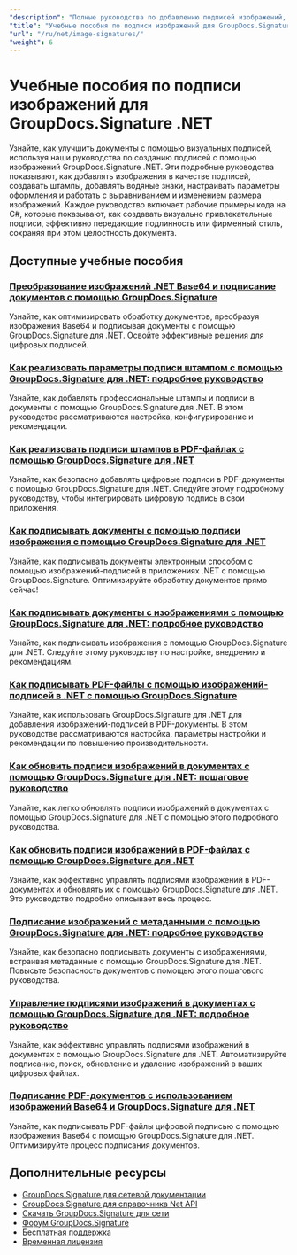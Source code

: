 ```yaml
---
"description": "Полные руководства по добавлению подписей изображений, водяных знаков и штампов в документы с помощью GroupDocs.Signature для .NET."
"title": "Учебные пособия по подписи изображений для GroupDocs.Signature .NET"
"url": "/ru/net/image-signatures/"
"weight": 6
---
```


# Учебные пособия по подписи изображений для GroupDocs.Signature .NET

Узнайте, как улучшить документы с помощью визуальных подписей, используя наши руководства по созданию подписей с помощью изображений GroupDocs.Signature .NET. Эти подробные руководства показывают, как добавлять изображения в качестве подписей, создавать штампы, добавлять водяные знаки, настраивать параметры оформления и работать с выравниванием и изменением размера изображений. Каждое руководство включает рабочие примеры кода на C#, которые показывают, как создавать визуально привлекательные подписи, эффективно передающие подлинность или фирменный стиль, сохраняя при этом целостность документа.

## Доступные учебные пособия

### [Преобразование изображений .NET Base64 и подписание документов с помощью GroupDocs.Signature](./net-base64-image-conversion-document-signing-groupdocs/)
Узнайте, как оптимизировать обработку документов, преобразуя изображения Base64 и подписывая документы с помощью GroupDocs.Signature для .NET. Освойте эффективные решения для цифровых подписей.

### [Как реализовать параметры подписи штампом с помощью GroupDocs.Signature для .NET: подробное руководство](./implement-stamp-sign-options-groupdocs-signature-dotnet/)
Узнайте, как добавлять профессиональные штампы и подписи в документы с помощью GroupDocs.Signature для .NET. В этом руководстве рассматриваются настройка, конфигурирование и рекомендации.

### [Как реализовать подписи штампов в PDF-файлах с помощью GroupDocs.Signature для .NET](./implement-stamp-signature-groupdocs-signature-pdf/)
Узнайте, как безопасно добавлять цифровые подписи в PDF-документы с помощью GroupDocs.Signature для .NET. Следуйте этому подробному руководству, чтобы интегрировать цифровую подпись в свои приложения.

### [Как подписывать документы с помощью подписи изображения с помощью GroupDocs.Signature для .NET](./sign-document-image-signature-groupdocs-signature-net/)
Узнайте, как подписывать документы электронным способом с помощью изображений-подписей в приложениях .NET с помощью GroupDocs.Signature. Оптимизируйте обработку документов прямо сейчас!

### [Как подписывать документы с изображениями с помощью GroupDocs.Signature для .NET: подробное руководство](./sign-image-documents-groupdocs-signature-net/)
Узнайте, как подписывать изображения с помощью GroupDocs.Signature для .NET. Следуйте этому руководству по настройке, внедрению и рекомендациям.

### [Как подписывать PDF-файлы с помощью изображений-подписей в .NET с помощью GroupDocs.Signature](./professional-pdf-signature-image-dotnet-groupdocs-signature/)
Узнайте, как использовать GroupDocs.Signature для .NET для добавления изображений-подписей в PDF-документы. В этом руководстве рассматриваются настройка, параметры настройки и рекомендации по повышению производительности.

### [Как обновить подписи изображений в документах с помощью GroupDocs.Signature для .NET: пошаговое руководство](./update-image-signatures-groupdocs-signature-dotnet/)
Узнайте, как легко обновлять подписи изображений в документах с помощью GroupDocs.Signature для .NET с помощью этого подробного руководства.

### [Как обновить подписи изображений в PDF-файлах с помощью GroupDocs.Signature для .NET](./update-image-signatures-pdf-groupdocs-net/)
Узнайте, как эффективно управлять подписями изображений в PDF-документах и обновлять их с помощью GroupDocs.Signature для .NET. Это руководство подробно описывает весь процесс.

### [Подписание изображений с метаданными с помощью GroupDocs.Signature для .NET: подробное руководство](./image-document-signing-metadata-groupdocs-signature/)
Узнайте, как безопасно подписывать документы с изображениями, встраивая метаданные с помощью GroupDocs.Signature для .NET. Повысьте безопасность документов с помощью этого пошагового руководства.

### [Управление подписями изображений в документах с помощью GroupDocs.Signature для .NET: подробное руководство](./manage-image-signatures-groupdocs-signature-net/)
Узнайте, как эффективно управлять подписями изображений в документах с помощью GroupDocs.Signature для .NET. Автоматизируйте подписание, поиск, обновление и удаление изображений в ваших цифровых файлах.

### [Подписание PDF-документов с использованием изображений Base64 и GroupDocs.Signature для .NET](./sign-pdf-base64-image-groupdocs-signature/)
Узнайте, как подписывать PDF-файлы цифровой подписью с помощью изображения Base64 с помощью GroupDocs.Signature для .NET. Оптимизируйте процесс подписания документов.

## Дополнительные ресурсы

- [GroupDocs.Signature для сетевой документации](https://docs.groupdocs.com/signature/net/)
- [GroupDocs.Signature для справочника Net API](https://reference.groupdocs.com/signature/net/)
- [Скачать GroupDocs.Signature для сети](https://releases.groupdocs.com/signature/net/)
- [Форум GroupDocs.Signature](https://forum.groupdocs.com/c/signature)
- [Бесплатная поддержка](https://forum.groupdocs.com/)
- [Временная лицензия](https://purchase.groupdocs.com/temporary-license/)